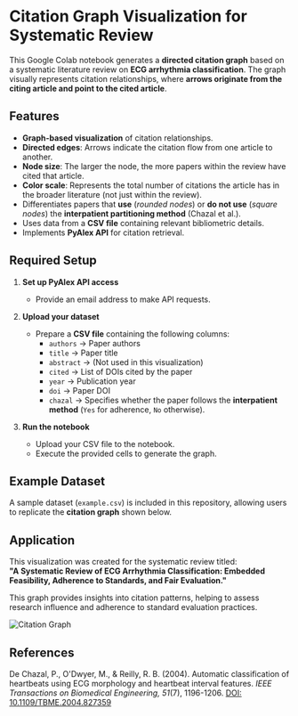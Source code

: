 # Citation Graph Visualization for Systematic Review  

This Google Colab notebook generates a **directed citation graph** based on a systematic literature review on **ECG arrhythmia classification**. The graph visually represents citation relationships, where **arrows originate from the citing article and point to the cited article**.  

## Features  
- **Graph-based visualization** of citation relationships.  
- **Directed edges**: Arrows indicate the citation flow from one article to another.  
- **Node size**: The larger the node, the more papers within the review have cited that article.  
- **Color scale**: Represents the total number of citations the article has in the broader literature (not just within the review).  
- Differentiates papers that **use** (*rounded nodes*) or **do not use** (*square nodes*) the **interpatient partitioning method** (Chazal et al.).  
- Uses data from a **CSV file** containing relevant bibliometric details.  
- Implements **PyAlex API** for citation retrieval.

## Required Setup  

1. **Set up PyAlex API access**  
   - Provide an email address to make API requests.  

2. **Upload your dataset**  
   - Prepare a **CSV file** containing the following columns:  
     - `authors` → Paper authors  
     - `title` → Paper title  
     - `abstract` → (Not used in this visualization)  
     - `cited` → List of DOIs cited by the paper  
     - `year` → Publication year  
     - `doi` → Paper DOI  
     - `chazal` → Specifies whether the paper follows the **interpatient method** (`Yes` for adherence, `No` otherwise).  
   
3. **Run the notebook**  
   - Upload your CSV file to the notebook.  
   - Execute the provided cells to generate the graph.

## Example Dataset  
A sample dataset (`example.csv`) is included in this repository, allowing users to replicate the **citation graph** shown below.

## Application  
This visualization was created for the systematic review titled:  
**"A Systematic Review of ECG Arrhythmia Classification: Embedded Feasibility, Adherence to Standards, and Fair Evaluation."**  

This graph provides insights into citation patterns, helping to assess research influence and adherence to standard evaluation practices.

![Citation Graph](ecg_citation_graph.png)

## References  
De Chazal, P., O'Dwyer, M., & Reilly, R. B. (2004). Automatic classification of heartbeats using ECG morphology and heartbeat interval features. *IEEE Transactions on Biomedical Engineering, 51*(7), 1196-1206. [DOI: 10.1109/TBME.2004.827359](https://doi.org/10.1109/TBME.2004.827359)

